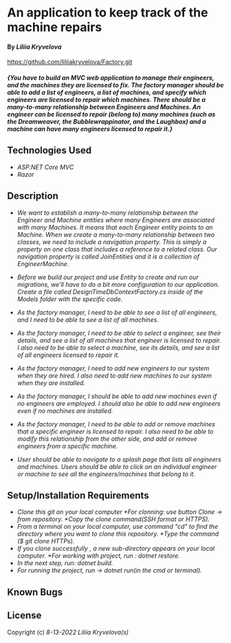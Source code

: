 # An application to keep track of the machine repairs

#### By _Liliia Kryvelova_

https://github.com/liliiakryvelova/Factory.git

#### _{You have to build an MVC web application to manage their engineers, and the machines they are licensed to fix. The factory manager should be able to add a list of engineers, a list of machines, and specify which engineers are licensed to repair which machines. There should be a many-to-many relationship between Engineers and Machines. An engineer can be licensed to repair (belong to) many machines (such as the Dreamweaver, the Bubblewrappinator, and the Laughbox) and a machine can have many engineers licensed to repair it.}_

## Technologies Used

* _ASP.NET Core MVC_
* _Razor_

## Description

* _We want to establish a many-to-many relationship between the Engineer and Machine entities where many Engineers are associated with many Machines. It means that each Engineer entity points to an Machine. When we create a many-to-many relationship between two classes, we need to include a navigation property. This is simply a property on  one class that includes a reference to a related class. Our navigation property is called JoinEntities and it is a collection of EngineerMachine._

* _Before we build our project and use Entity to create and run our migrations, we'll have to do a bit more configuration to our application. Create a file called DesignTimeDbContextFactory.cs inside of the Models folder with the specific code._

* _As the factory manager, I need to be able to see a list of all engineers, and I need to be able to see a list of all machines._
* _As the factory manager, I need to be able to select a engineer, see their details, and see a list of all machines that engineer is licensed to repair. I also need to be able to select a machine, see its details, and see a list of all engineers licensed to repair it._
* _As the factory manager, I need to add new engineers to our system when they are hired. I also need to add new machines to our system when they are installed._
* _As the factory manager, I should be able to add new machines even if no engineers are employed. I should also be able to add new engineers even if no machines are installed._
* _As the factory manager, I need to be able to add or remove machines that a specific engineer is licensed to repair. I also need to be able to modify this relationship from the other side, and add or remove engineers from a specific machine._
* _User should be able to navigate to a splash page that lists all engineers and machines. Users should be able to click on an individual engineer or machine to see all the engineers/machines that belong to it._

## Setup/Installation Requirements

* _Clone this git on your local computer *For clonning: use button Clone -> from repository. *Copy the clone command(SSH format or HTTPS)._
* _From a terminal on your local computer, use command "cd" to find the directory where you want to clone this repository. *Type the command ($ git clone HTTPs)._
* _If you clone successfully , a new sub-directory appears on your local computer. *For working with project, run : dotnet restore._
* _In the next step, run: dotnet build._
* _For running the project, run -> dotnet run(in the cmd or terminal)._ 



## Known Bugs


## License


Copyright (c) _8-13-2022_ _Liliia Kryvelova(s)_
